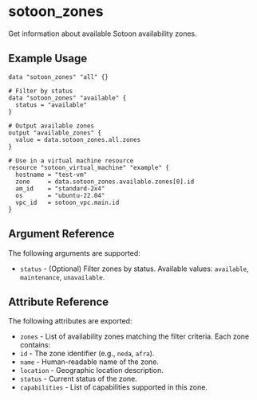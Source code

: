 # sotoon_zones

Get information about available Sotoon availability zones.

## Example Usage

```
data "sotoon_zones" "all" {}

# Filter by status
data "sotoon_zones" "available" {
  status = "available"
}

# Output available zones
output "available_zones" {
  value = data.sotoon_zones.all.zones
}

# Use in a virtual machine resource
resource "sotoon_virtual_machine" "example" {
  hostname = "test-vm"
  zone     = data.sotoon_zones.available.zones[0].id
  am_id    = "standard-2x4"
  os       = "ubuntu-22.04"
  vpc_id   = sotoon_vpc.main.id
}
```

## Argument Reference

The following arguments are supported:

* `status` - (Optional) Filter zones by status. Available values: `available`, `maintenance`, `unavailable`.

## Attribute Reference

The following attributes are exported:

* `zones` - List of availability zones matching the filter criteria. Each zone contains:
* `id` - The zone identifier (e.g., `neda`, `afra`).
* `name` - Human-readable name of the zone.
* `location` - Geographic location description.
* `status` - Current status of the zone.
* `capabilities` - List of capabilities supported in this zone.
